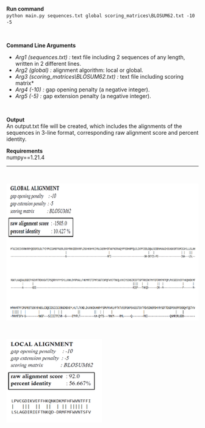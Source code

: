 **Run command**<br>
`python main.py sequences.txt global scoring_matrices\BLOSUM62.txt -10 -5`

<br>

**Command Line Arguments** <br>
- *Arg1 (sequences.txt) :* text file including 2 sequences of any length, written in 2 different lines. 
- *Arg2 (global) :* alignment algorithm: local or global. 
- *Arg3 (scoring_matrices\BLOSUM62.txt) :* text file including scoring matrix* 
- *Arg4 (-10) :* gap opening penalty (a negative integer). 
- *Arg5 (-5) :* gap extension penalty (a negative integer).

<br>

**Output** <br>
An output.txt file will be created, which includes the alignments of the sequences in 3-line format, corresponding raw alignment score and percent identity.

**Requirements** <br>
numpy==1.21.4

------------

<br>
<p>
  <img src="/images/glob.PNG" width="640" height="360">
</p>

<br>
<p>
  <img src="/images/loc.PNG" width="250" height="220">
</p>
